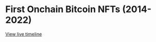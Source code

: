 # First Onchain Bitcoin NFTs (2014-2022)

[View live timeline](https://nftorigins.com/timelines/first-onchain-bitcoin-nfts/)
